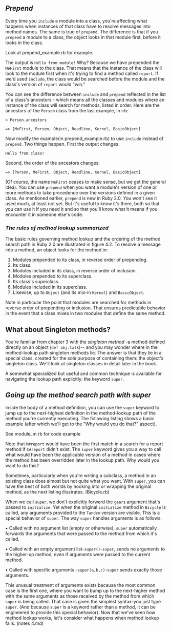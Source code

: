 ## *Prepend* ##
Every time you `include` a module into a class, you're affecting what happens when instances of that class have to resolve messages into method names. The same is true of `prepend`. The difference is that if you `prepend` a module to a class, the object looks in that module first, before it looks in the class.

Look at prepend_example.rb for example.

The output is `Hello from module!` Why? Because we have prepended the `MeFirst` module to the class. That means that the instance of the class will look to the module first when it's trying to find a method called `report`. If we'd used `include`, the class would be searched before the module and the class's version of `report` would "win."

  You can see the difference between `include` and `prepend` reflected in the list of a class's ancestors -
which means all the classes and modules where an instance of the class will search for methods, listed in order. Here are the ancestors of the `Person` class from the last example, in irb:

`> Person.ancestors`

`=> [MeFirst, Person, Object, Readline, Kernel, BasicObject]`

Now modify the example(in prepend_example.rb) to use `include` instead of `prepend`. Two things happen. First the output changes:

`Hello from class!`

Second, the order of the ancestors changes:

`=> [Person, MeFirst, Object, Readline, Kernel, BasicObject]`

(Of course, the name `MeFirst` ceases to make sense, but we get the general idea).
  You can use `prepend` when you want a module's version of one or more methods to take precedence over
the versions defined in a given class. As mentioned earlier, `prepend` is new in Ruby 2.0. You won't see it used much, at least not yet. But it's useful to know it's there, both so that you can use it if you need it and so that you'll know what it means if you encounter it in someone else's code.

### *The rules of method lookup summarized* ###
The basic rules governing method lookup and the ordering of the method search path in Ruby 2.0 are illustrated in figure 4.2.
  To resolve a message into a method, an object looks for the method in:

  1. Modules prepended to its class, in reverse order of prepending.
  2. Its class.
  3. Modules included in its class, in reverse order of inclusion.
  4. Modules prepended to its superclass.
  5. Its class's superclass.
  6. Modules included in its superclass.
  7. Likewise, up to `Object` (and its mix-in `Kernel`) and `BasicObject`.

Note in particular the point that modules are searched for methods in reverse order of prepending or inclusion. That ensures predictable behavior in the event that a class mixes in two modules that define the same method.

## **What about Singleton methods?** ##
You're familiar from chapter 3 with the *singleton method* -a method defined directly on an object (`def obj.talk`)-- and you may wonder where in the method-lookup path singleton methods lie. The answer is that they lie in a special class, created for the sole purpose of containing them: the object's singleton class. We'll look at singleton classes in detail later in the book.

A somewhat specialized but useful and common technique is available for navigating the lookup path explicitly: the keyword `super`.

## *Going up the method search path with super* ##
Inside the body of a method definition, you can use the `super` keyword
to jump up to the next-highest definition in the method-lookup path of the method you're currently executing.
  The following listing shows a basic example (after which we'll get to the "Why would you do that?"
aspect).

See module_m.rb for code example

Note that `M#report` would have been the first match in a search for a report method if `C#report` didn't exist. The `super` keyword gives you a way to call what would have been the applicable version of a method in cases where the method has been overridden later in the lookup path. Why would you want to do this?

  Sometimes, particularly when you're writing a subclass, a method in an existing class does almost but
not quite what you want. With `super`, you can have the best of both worlds by hooking into or wrapping the original method, as the next listing illustrates. (Bicycle.rb)

  When we call `super`, we don't explicitly forward the `gears` argument that's passed to `initialize`.
Yet when the original `initialize` method in `Bicycle` is called, any arguments provided to the `Tandem` version are visible. This is a special behavior of `super`. The way `super` handles arguments is as follows:

  • Called with no argument list (empty or otherwise), `super` automatically forwards the arguments that were passed to the method from which it's called.

  • Called with an empty argument list-`super()`-`super`, sends no arguments to the higher-up method, even if arguments were passed to the current method.

  • Called with specific arguments -`super(a,b,c)`-`super` sends exactly those arguments.

This unusual treatment of arguments exists because the most common case is the first one, where you want to bump up to the next-higher method with the same arguments as those received by the method from which `super` is being called. That case is given the simplest syntax-you just type `super`. (And because `super` is a keyword rather than a method, it can be engineered to provide this special behavior).
  Now that we've seen how method lookup works, let's consider what happens when method lookup fails.
(notes 4.md)

